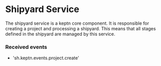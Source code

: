 # Shipyard Service

The shipyard service is a keptn core component. It is responsible for creating a project and processing a shipyard. This means that all stages defined in the shipyard are managed by this service.

### Received events
- 'sh.keptn.events.project.create'

